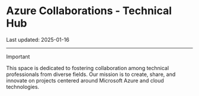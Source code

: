 # Azure Collaborations - Technical Hub

Last updated: 2025-01-16

----------

> [!IMPORTANT]
> This space is dedicated to fostering collaboration among technical professionals from diverse fields. Our mission is to create, share, and innovate on projects centered around Microsoft Azure and cloud technologies.
